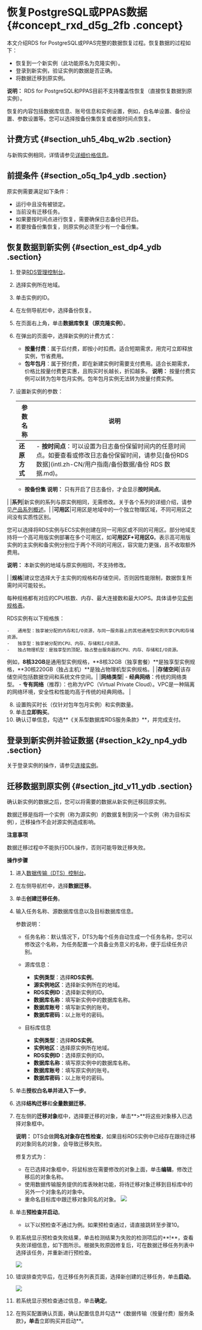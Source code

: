 # 恢复PostgreSQL或PPAS数据 {#concept_rxd_d5g_2fb .concept}

本文介绍RDS for PostgreSQL或PPAS完整的数据恢复过程。恢复数据的过程如下：

-   恢复到一个新实例（此功能原名为克隆实例）。
-   登录到新实例，验证实例的数据是否正确。
-   将数据迁移到原实例。

**说明：** RDS for PostgreSQL和PPAS目前不支持覆盖性恢复（直接恢复数据到原实例）。

恢复的内容包括数据库信息、账号信息和实例设置，例如，白名单设置、备份设置、参数设置等。您可以选择按备份集恢复或者按时间点恢复。

## 计费方式 {#section_uh5_4bq_w2b .section}

与新购实例相同，详情请参见[详细价格信息](https://www.alibabacloud.com/product/apsaradb-for-rds#pricing)。

## 前提条件 {#section_o5q_1p4_ydb .section}

原实例需要满足如下条件：

-   运行中且没有被锁定。
-   当前没有迁移任务。
-   如果要按时间点进行恢复，需要确保日志备份已开启。
-   若要按备份集恢复，则原实例必须至少有一个备份集。

## 恢复数据到新实例 {#section_est_dp4_ydb .section}

1.  登录[RDS管理控制台](https://rds.console.aliyun.com/)。
2.  选择实例所在地域。
3.  单击实例的ID。
4.  在左侧导航栏中，选择备份恢复。
5.  在页面右上角，单击**数据库恢复（原克隆实例）**。
6.  在弹出的页面中，选择新实例的计费方式：

    -   **按量付费**：属于后付费，即按小时扣费。适合短期需求，用完可立即释放实例，节省费用。
    -   **包年包月**：属于预付费，即在新建实例时需要支付费用。适合长期需求，价格比按量付费更实惠，且购买时长越长，折扣越多。
    **说明：** 按量付费实例可以转为包年包月实例。包年包月实例无法转为按量付费实例。

7.  设置新实例的参数：

    |参数名称|说明|
    |----|--|
    |**还原方式**|     -   **按时间点**：可以设置为日志备份保留时间内的任意时间点。如要查看或修改日志备份保留时间，请参见[备份RDS数据](intl.zh-CN/用户指南/备份数据/备份 RDS 数据.md)。
    -   **按备份集**
 **说明：** 只有开启了日志备份，才会显示**按时间点**。

 |
    |**系列**|新实例的系列与原实例相同，无需修改。关于各个系列的详细介绍，请参见[产品系列概述](../../../../intl.zh-CN/产品简介/产品系列/产品系列概述.md)。|
    |**可用区**|可用区是地域中的一个独立物理区域，不同可用区之间没有实质性区别。

 您可以选择将RDS实例与ECS实例创建在同一可用区或不同的可用区。部分地域支持将一个高可用版实例部署在多个可用区，如**可用区F+可用区G**。表示高可用版实例的主实例和备实例分别位于两个不同的可用区，容灾能力更强，且不收取额外费用。

**说明：** 本新实例的地域与原实例相同，不支持修改。

|
    |**规格**|建议您选择大于主实例的规格和存储空间，否则因性能限制，数据恢复所需时间可能较长。

每种规格都有对应的CPU核数、内存、最大连接数和最大IOPS。具体请参见[实例规格表](../../../../intl.zh-CN/产品简介/实例规格/实例规格表.md)。

RDS实例有以下规格族：

    -   通用型：独享被分配的内存和I/O资源，与同一服务器上的其他通用型实例共享CPU和存储资源。
    -   独享型：独享被分配的CPU、内存、存储和I/O资源。
    -   独占物理机型：是独享型的顶配，独占整台服务器的CPU、内存、存储和I/O资源。
 例如，**8核32GB**是通用型实例规格，**8核32GB（独享套餐）**是独享型实例规格，**30核220GB（独占主机）**是独占物理机型实例规格。|
    |**存储空间**|该存储空间包括数据空间和系统文件空间。|
    |**网络类型**|     -   **经典网络**：传统的网络类型。
    -   **专有网络**（推荐）：也称为VPC（Virtual Private Cloud）。VPC是一种隔离的网络环境，安全性和性能均高于传统的经典网络。
 |

8.  设置购买时长（仅针对包年包月实例）和实例数量。
9.  单击**立即购买**。
10. 确认订单信息，勾选**《关系型数据库RDS服务条款》**，并完成支付。

## 登录到新实例并验证数据 {#section_k2y_np4_ydb .section}

关于登录实例的操作，请参见[连接实例](../../../../intl.zh-CN/快速入门PostgreSQL版/连接实例.md)。

## 迁移数据到原实例 {#section_jtd_v11_ydb .section}

确认新实例的数据之后，您可以将需要的数据从新实例迁移回原实例。

数据迁移是指将一个实例（称为源实例）的数据复制到另一个实例（称为目标实例），迁移操作不会对源实例造成影响。

**注意事项**

数据迁移过程中不能执行DDL操作，否则可能导致迁移失败。

**操作步骤**

1.  进入[数据传输（DTS）控制台](http://dts.console.aliyun.com/)。
2.  在左侧导航栏中，选择**数据迁移**。
3.  单击**创建迁移任务**。
4.  输入任务名称、源数据库信息以及目标数据库信息。

    参数说明：

    -   任务名称：默认情况下，DTS为每个任务自动生成一个任务名称，您可以修改这个名称，为任务配置一个具备业务意义的名称，便于后续任务识别。

    -   源库信息：

        -   **实例类型**：选择**RDS实例**。
        -   **源实例地区**：选择新实例所在的地域。
        -   **RDS实例ID**：选择新实例的ID。
        -   **数据库名称**：填写新实例中的数据库名称。
        -   **数据库账号**：填写新实例的账号。
        -   **数据库密码**：以上账号的密码。
    -   目标库信息

        -   **实例类型**：选择**RDS实例**。
        -   **实例地区**：选择原实例所在地域。
        -   **RDS实例ID**：选择原实例的ID。
        -   **数据库名称**：填写原实例中的数据库名称。
        -   **数据库账号**：填写原实例的账号。
        -   **数据库密码**：以上账号的密码。
5.  单击**授权白名单并进入下一步**。
6.  选择**结构迁移**和**全量数据迁移**。
7.  在左侧的**迁移对象**框中，选择要迁移的对象，单击**\>**将这些对象移入已选择对象框中。

    **说明：** DTS会做**同名对象存在性检查**，如果目标RDS实例中已经存在跟待迁移的对象同名的对象，会导致迁移失败。

    修复方式为：

    -   在已选择对象框中，将鼠标放在需要修改的对象上面，单击**编辑**，修改迁移后的对象名称。
    -   使用数据传输服务提供的库表映射功能，将待迁移对象迁移到目标库中的另外一个对象名的对象中。
    -   重命名目标库中跟迁移对象同名的对象。
    ![](http://static-aliyun-doc.oss-cn-hangzhou.aliyuncs.com/assets/img/7959/15435497153949_zh-CN.png)

8.  单击**预检查并启动**。
    -   以下以预检查不通过为例。如果预检查通过，请直接跳转至步骤10。

9.  若系统显示预检查失败结果，单击检测结果为失败的检测项后的**!**，查看失败详细信息，如下图所示。根据失败原因修复后，可在数据迁移任务列表中选择该任务，并重新进行预检查。

    ![](http://static-aliyun-doc.oss-cn-hangzhou.aliyuncs.com/assets/img/7959/15435497153951_zh-CN.png)

10. 错误排查完毕后，在迁移任务列表页面，选择新创建的迁移任务，单击**启动**。

    ![](http://static-aliyun-doc.oss-cn-hangzhou.aliyuncs.com/assets/img/7959/15435497153952_zh-CN.png)

11. 若系统显示预检查通过信息，单击**确定**。
12. 在购买配置确认页面，确认配置信息并勾选**《数据传输（按量付费）服务条款》**，单击**立即购买并启动**。

